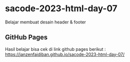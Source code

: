 # sacode-2023-html-day-07
Belajar membuat desain header &amp; footer


## GitHub Pages

Hasil belajar bisa cek di link github pages berikut :
https://janzenfaidiban.github.io/sacode-2023-html-day-07/